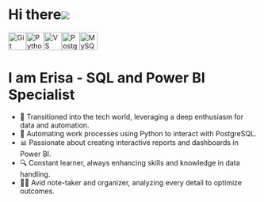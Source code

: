 Hi there![](https://user-images.githubusercontent.com/18350557/176309783-0785949b-9127-417c-8b55-ab5a4333674e.gif)
============================================================================================================================

<a href="https://git-scm.com/" target="_blank" rel="noreferrer"><img src="https://raw.githubusercontent.com/danielcranney/readme-generator/main/public/icons/skills/git-colored.svg" width="36" height="36" alt="Git" /></a><a href="https://www.python.org/" target="_blank" rel="noreferrer"><img src="https://raw.githubusercontent.com/danielcranney/readme-generator/main/public/icons/skills/python-colored.svg" width="36" height="36" alt="Python" /></a><a href="https://code.visualstudio.com/" target="_blank" rel="noreferrer"><img src="https://raw.githubusercontent.com/danielcranney/readme-generator/main/public/icons/skills/visualstudiocode.svg" width="36" height="36" alt="VS Code" /></a><a href="https://www.postgresql.org/" target="_blank" rel="noreferrer"><img src="https://raw.githubusercontent.com/danielcranney/readme-generator/main/public/icons/skills/postgresql-colored.svg" width="36" height="36" alt="PostgreSQL" /></a><a href="https://www.mysql.com/" target="_blank" rel="noreferrer"><img src="https://raw.githubusercontent.com/danielcranney/readme-generator/main/public/icons/skills/mysql-colored.svg" width="36" height="36" alt="MySQL" /></a>
   
# I am Erisa - SQL and Power BI Specialist

- 🚀 Transitioned into the tech world, leveraging a deep enthusiasm for data and automation.
- 🐍 Automating work processes using Python to interact with PostgreSQL.
- 📊 Passionate about creating interactive reports and dashboards in Power BI.
- 🔍 Constant learner, always enhancing skills and knowledge in data handling.
- ✍🏻 Avid note-taker and organizer, analyzing every detail to optimize outcomes.
